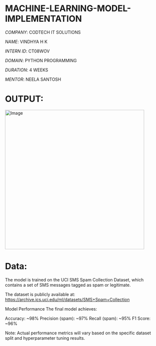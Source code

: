 # MACHINE-LEARNING-MODEL-IMPLEMENTATION

*COMPANY*: CODTECH IT SOLUTIONS

*NAME*: VINDHYA H K

*INTERN ID*: CT08WOV

*DOMAIN*: PYTHON PROGRAMMING

*DURATION*: 4 WEEKS

*MENTOR*: NEELA SANTOSH


# OUTPUT:
<img width="459" alt="Image" src="https://github.com/user-attachments/assets/ca90e9bd-2133-4ac4-8b2a-cf7f6e7790c0" />


# Data: 
The model is trained on the UCI SMS Spam Collection Dataset, which contains a set of SMS messages tagged as spam or legitimate.

The dataset is publicly available at: https://archive.ics.uci.edu/ml/datasets/SMS+Spam+Collection


Model Performance
The final model achieves:

Accuracy: ~98%
Precision (spam): ~97%
Recall (spam): ~95%
F1 Score: ~96%

Note: Actual performance metrics will vary based on the specific dataset split and hyperparameter tuning results.
